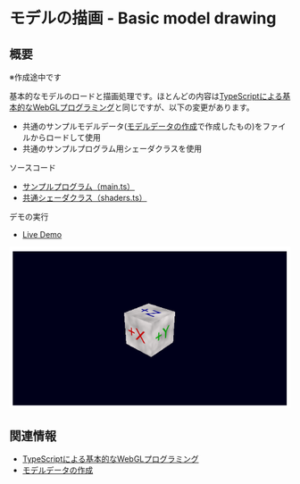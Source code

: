 # モデルの描画 - Basic model drawing

## 概要

※作成途中です

基本的なモデルのロードと描画処理です。ほとんどの内容は[TypeScriptによる基本的なWebGLプログラミング](./basic_webgl_ts/)と同じですが、以下の変更があります。

- 共通のサンプルモデルデータ([モデルデータの作成](./basic_model_converting/)で作成したもの)をファイルからロードして使用
- 共通のサンプルプログラム用シェーダクラスを使用

ソースコード

- [サンプルプログラム（main.ts）](./main.ts)  
- [共通シェーダクラス（shaders.ts）](../tips_core/shaders.ts)  

デモの実行

- [Live Demo](https://warotarock.github.io/ptw_tips/tips/basic_model_drawing/)  

![](./basic_model_drawing_fig001.png)

## 関連情報

- [TypeScriptによる基本的なWebGLプログラミング](./basic_webgl_ts/)
- [モデルデータの作成](./basic_model_converting/)
